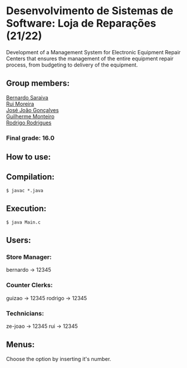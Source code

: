 # Desenvolvimento de Sistemas de Software: Loja de Reparações (21/22)
Development of a Management System for Electronic Equipment Repair Centers that ensures the management of the entire equipment repair process, from budgeting to delivery of the equipment.

## Group members:  

[Bernardo Saraiva](https://github.com/devsaraiva)  
[Rui Moreira](https://github.com/RuiMoreiraA93232)  
[José João Gonçalves](https://github.com/jjgonc)  
[Guilherme Monteiro](https://github.com/rushmetra)  
[Rodrigo Rodrigues](https://github.com/webst2r)  


### Final grade: 16.0

## How to use:
## Compilation:
```$ javac *.java ```
## Execution:
```$ java Main.c ``` 

## Users:

### Store Manager:
bernardo -> 12345

### Counter Clerks:
guizao -> 12345
rodrigo -> 12345

### Technicians:
ze-joao -> 12345 
rui -> 12345

## Menus:
Choose the option by inserting it's number.
